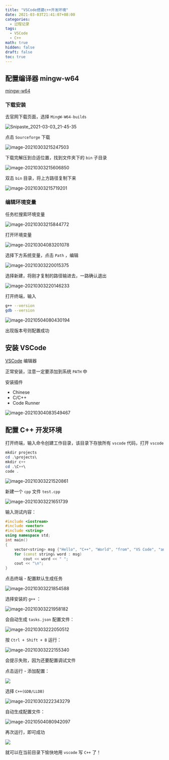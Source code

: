 ```yaml
---
title: "VSCode搭建c++开发环境"
date: 2021-03-03T21:41:07+08:00
categories:
  - 过程记录
tags:
  - VSCode
  - C++
math: true
hidden: false
draft: false
toc: true
---
```



## 配置编译器 mingw-w64

[mingw-w64](http://mingw-w64.org/doku.php/start)

### 下载安装

去官网下载页面，选择 `MingW-W64-builds`

![Snipaste_2021-03-03_21-45-35](https://image-1305118058.cos.ap-nanjing.myqcloud.com/image/Snipaste_2021-03-03_21-45-35.jpg)

点击 `Sourceforge` 下载

![image-20210303215247503](https://image-1305118058.cos.ap-nanjing.myqcloud.com/image/image-20210303215247503.png)

下载完解压到合适位置，找到文件夹下的 `bin` 子目录

![image-20210303215606850](https://image-1305118058.cos.ap-nanjing.myqcloud.com/image/image-20210303215606850.png)

双击 `bin` 目录，将上方路径复制下来

![image-20210303215719201](https://image-1305118058.cos.ap-nanjing.myqcloud.com/image/image-20210303215719201.png)

### 编辑环境变量

任务栏搜索环境变量

![image-20210303215844772](https://image-1305118058.cos.ap-nanjing.myqcloud.com/image/image-20210303215844772.png)

打开环境变量

![image-20210304083201078](https://image-1305118058.cos.ap-nanjing.myqcloud.com/image/image-20210304083201078.png) 

选择下方系统变量，点击 `Path` ，编辑

![image-20210303220015375](https://image-1305118058.cos.ap-nanjing.myqcloud.com/image/image-20210303220015375.png)

选择新建，将刚才复制的路径输进去，一路确认退出

![image-20210303220146233](https://image-1305118058.cos.ap-nanjing.myqcloud.com/image/image-20210303220146233.png)

打开终端，输入

```bash
g++ --version
gdb --version
```

![image-20210504080430194](https://image-1305118058.cos.ap-nanjing.myqcloud.com/image/image-20210504080430194.png)

出现版本号则配置成功

## 安装 VSCode

[VSCode](https://code.visualstudio.com/docs/?dv=win) 编辑器

正常安装，注意一定要添加到系统 `PATH` 中

安装插件

- Chinese
- C/C++
- Code Runner

![image-20210304083549467](https://image-1305118058.cos.ap-nanjing.myqcloud.com/image/image-20210304083549467.png)

## 配置 C++ 开发环境

打开终端，输入命令创建工作目录，该目录下存放所有 `vscode` 代码，打开 `vscode` 

```powershell
mkdir projects
cd .\projects\
mkdir c++
cd .\C++\
code .
```

![image-20210303221520861](https://image-1305118058.cos.ap-nanjing.myqcloud.com/image/image-20210303221520861.png)

新建一个 `cpp` 文件 `test.cpp`

![image-20210303221651739](https://image-1305118058.cos.ap-nanjing.myqcloud.com/image/image-20210303221651739.png)

输入测试内容：

```c++
#include <iostream>
#include <vector>
#include <string>
using namespace std;
int main()
{
    vector<string> msg {"Hello", "C++", "World", "from", "VS Code", "and the C++ extension!"};
    for (const string& word : msg)
        cout << word << " ";
    cout << "\n";
}
```

点击终端 - 配置默认生成任务

![image-20210303221854588](https://image-1305118058.cos.ap-nanjing.myqcloud.com/image/image-20210303221854588.png)

选择安装的 `g++` ：

![image-20210303221958182](https://image-1305118058.cos.ap-nanjing.myqcloud.com/image/image-20210303221958182.png)

会自动生成 `tasks.json` 配置文件：

![image-20210303222050512](https://image-1305118058.cos.ap-nanjing.myqcloud.com/image/image-20210303222050512.png)

按 `Ctrl + Shift + B` 运行：

![image-20210303222155340](https://image-1305118058.cos.ap-nanjing.myqcloud.com/image/image-20210303222155340.png)

会提示失败，因为还要配置调试文件

点击运行 - 添加配置：

![](https://image-1305118058.cos.ap-nanjing.myqcloud.com/image/image-20210303222313671.png)

选择 `C++(GDB/LLDB)`

![image-20210303222343279](https://image-1305118058.cos.ap-nanjing.myqcloud.com/image/image-20210303222343279.png)

自动生成配置文件：

![image-20210504080942097](https://image-1305118058.cos.ap-nanjing.myqcloud.com/image/image-20210504080942097.png)

再次运行，即可成功

![](https://image-1305118058.cos.ap-nanjing.myqcloud.com/image/image-20210303222515011.png)

就可以在当前目录下愉快地用 `vscode` 写 `C++` 了！
